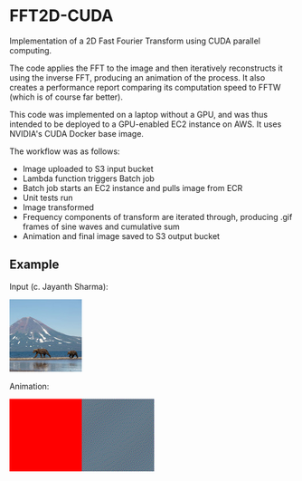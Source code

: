 # FFT2D-CUDA

Implementation of a 2D Fast Fourier Transform using CUDA parallel computing.

The code applies the FFT to the image and then iteratively reconstructs it using the inverse FFT, producing an animation of the process. It also creates a performance report comparing its computation speed to FFTW (which is of course far better).

This code was implemented on a laptop without a GPU, and was thus intended to be deployed to a GPU-enabled EC2 instance on AWS. It uses NVIDIA's CUDA Docker base image.

The workflow was as follows:
- Image uploaded to S3 input bucket
- Lambda function triggers Batch job
- Batch job starts an EC2 instance and pulls image from ECR
- Unit tests run
- Image transformed
- Frequency components of transform are iterated through, producing .gif frames of sine waves and cumulative sum
- Animation and final image saved to S3 output bucket

## Example

Input (c. Jayanth Sharma):

![Kamchatka Peninsula](fft2d_example/1239u9ixo5c_rusia-expedicion-a-kamchatka-3-3.jpg "Kamchatka Peninsula")


Animation:

![Animation of reconstruction](fft2d_example/animation.gif "Animation of reconstruction")
